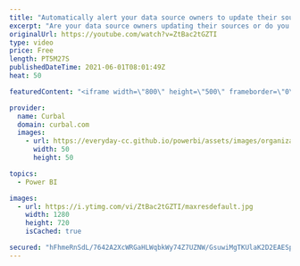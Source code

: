 ```yaml
---
title: "Automatically alert your data source owners to update their sources"
excerpt: "Are your data source owners updating their sources or do you get blanks everywhere on your reports? In today's video, I am going to show you, how you can automate alerts that send emails to data source owners so they remember to update them.  Here you can download all the pbix files: https://curbal.com/donwload-center"
originalUrl: https://youtube.com/watch?v=ZtBac2tGZTI
type: video
price: Free
length: PT5M27S
publishedDateTime: 2021-06-01T08:01:49Z
heat: 50

featuredContent: "<iframe width=\"800\" height=\"500\" frameborder=\"0\" src=\"https://www.youtube.com/embed/ZtBac2tGZTI\" allow=\"accelerometer; autoplay; encrypted-media; gyroscope; picture-in-picture\" allowfullscreen></iframe>"

provider:
  name: Curbal
  domain: curbal.com
  images:
    - url: https://everyday-cc.github.io/powerbi/assets/images/organizations/curbal.com-50x50.jpg
      width: 50
      height: 50

topics:
  - Power BI

images:
  - url: https://i.ytimg.com/vi/ZtBac2tGZTI/maxresdefault.jpg
    width: 1280
    height: 720
    isCached: true

secured: "hFhmeRnSdL/7642A2XcWRGaHLWqbkWy74Z7UZNW/GsuwiMgTKUlaK2D2EAESpvsVk9P/7Xd+CPlwh4t9/4IdR99JOc+IBDTDlKjNfbhQLybzYWsnnPeGTC6vR88RbMhGmIa0AQEaGygi6xqr/gqmBsxn3/JVqDVDKoLMo82GTrmZeDudErToLrwKTHWqLP1MYYO7nojSfOpuOofGMmqD7D+Pp4r7OpKW3tezjBMEz39ho+gzXpQIJt4vbngpcmWeeOTy0CkIERhO95f2IW/aFcdI5knWy7BefmFzk11bz/tvMNJEbqkcD6faKaEcbC3UzuOMGp4KqWDclzxCzHR0T5NvJrWLGY5qdygB/Or/zwUW8gk5JTtxShwi3UvXQP8mr6jnP1WKGduI7fsqJiMv+zh8WrIrcu3JLFrxa7NDfdY=;9TQlIA8SrwgWoNnbY/db8Q=="
---
```


